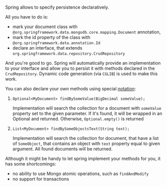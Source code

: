 Spring allows to specify persistence declaratively.

All you have to do is:

- mark your document class with `@org.springframework.data.mongodb.core.mapping.Document` annotation,
- mark the id property of the class with `@org.springframework.data.annotation.Id`
- declare an interface, that extends `org.springframework.data.repository.CrudRepository`

And you're good to go. Spring will automatically provide an implementation to your interface and
allow you to persist it with methods declared in the `CrudRepository`. Dynamic code generation
(via `CGLIB`) is used to make this work.

You can also declare your own methods using
special [notation](https://docs.spring.io/spring-data/jpa/docs/current/reference/html/#repository-query-keywords
):

1. `Optional<MyDocument> findBySomeValue(BigDecimal someValue);`

   Implementation will search the collection for a document with `someValue` property set to the
   given parameter. If it's found, it will be wrapped in an Optional and returned. Otherwise,
   `Optional.empty()` is returned
2. `List<MyDocument> findBySomeObjectsText(String text);`

   Implementation will search the collection for document, that have a list of `SomeObject`,
   that contains an object with `text` property equal to given argument. All found documents
   will be returned.

Although it might be handy to let spring implement your methods for you, it has some shortcomings:

- no ability to use Mongo atomic operations, such as `findAndModify`
- no support for transactions